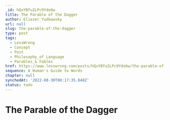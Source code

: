 ```yaml
---
_id: hQxYBfu2LPc9Ydo6w
title: The Parable of the Dagger
author: Eliezer_Yudkowsky
url: null
slug: the-parable-of-the-dagger
type: post
tags:
  - LessWrong
  - Concept
  - Post
  - Philosophy_of Language
  - Parables_& Fables
href: https://www.lesswrong.com/posts/hQxYBfu2LPc9Ydo6w/the-parable-of-the-dagger
sequence: A Human's Guide to Words
chapter: null
synchedAt: '2022-08-30T08:17:35.848Z'
status: todo
---
```


# The Parable of the Dagger
